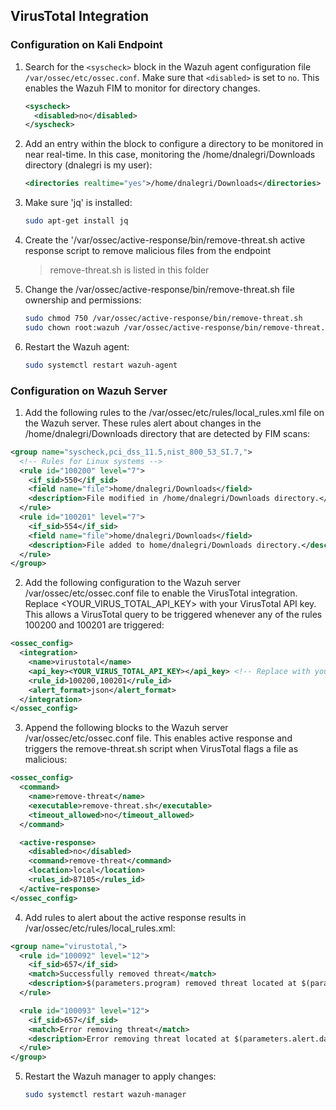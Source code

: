 ## VirusTotal Integration

### Configuration on Kali Endpoint
1. Search for the `<syscheck>` block in the Wazuh agent configuration file `/var/ossec/etc/ossec.conf`. Make sure that `<disabled>` is set to `no`. This enables the Wazuh FIM to monitor for directory changes.
   ```xml
   <syscheck>
     <disabled>no</disabled>
   </syscheck>

2. Add an entry within the <syscheck> block to configure a directory to be monitored in near real-time. In this case, monitoring the /home/dnalegri/Downloads directory (dnalegri is my user):
   ```xml
   <directories realtime="yes">/home/dnalegri/Downloads</directories>
3. Make sure 'jq' is installed:
   ```sh
   sudo apt-get install jq
4. Create the '/var/ossec/active-response/bin/remove-threat.sh active response script to remove malicious files from the endpoint
   > remove-threat.sh is listed in this folder
  
6. Change the /var/ossec/active-response/bin/remove-threat.sh file ownership and permissions:
   ```sh
   sudo chmod 750 /var/ossec/active-response/bin/remove-threat.sh
   sudo chown root:wazuh /var/ossec/active-response/bin/remove-threat.sh
7. Restart the Wazuh agent:
   ```sh
   sudo systemctl restart wazuh-agent

### Configuration on Wazuh Server
1. Add the following rules to the /var/ossec/etc/rules/local_rules.xml file on the Wazuh server. These rules alert about changes in the /home/dnalegri/Downloads directory that are detected by FIM scans:
```xml
<group name="syscheck,pci_dss_11.5,nist_800_53_SI.7,">
  <!-- Rules for Linux systems -->
  <rule id="100200" level="7">
    <if_sid>550</if_sid>
    <field name="file">home/dnalegri/Downloads</field>
    <description>File modified in /home/dnalegri/Downloads directory.</description>
  </rule>
  <rule id="100201" level="7">
    <if_sid>554</if_sid>
    <field name="file">home/dnalegri/Downloads</field>
    <description>File added to home/dnalegri/Downloads directory.</description>
  </rule>
</group>
```
2. Add the following configuration to the Wazuh server /var/ossec/etc/ossec.conf file to enable the VirusTotal integration. Replace <YOUR_VIRUS_TOTAL_API_KEY> with your VirusTotal API key. This allows a VirusTotal query to be triggered whenever any of the rules 100200 and 100201 are triggered:
```xml
<ossec_config>
  <integration>
    <name>virustotal</name>
    <api_key><YOUR_VIRUS_TOTAL_API_KEY></api_key> <!-- Replace with your VirusTotal API key -->
    <rule_id>100200,100201</rule_id>
    <alert_format>json</alert_format>
  </integration>
</ossec_config>
```
3. Append the following blocks to the Wazuh server /var/ossec/etc/ossec.conf file. This enables active response and triggers the remove-threat.sh script when VirusTotal flags a file as malicious:
```xml
<ossec_config>
  <command>
    <name>remove-threat</name>
    <executable>remove-threat.sh</executable>
    <timeout_allowed>no</timeout_allowed>
  </command>

  <active-response>
    <disabled>no</disabled>
    <command>remove-threat</command>
    <location>local</location>
    <rules_id>87105</rules_id>
  </active-response>
</ossec_config>
```
4. Add rules to alert about the active response results in /var/ossec/etc/rules/local_rules.xml:
```xml
<group name="virustotal,">
  <rule id="100092" level="12">
    <if_sid>657</if_sid>
    <match>Successfully removed threat</match>
    <description>$(parameters.program) removed threat located at $(parameters.alert.data.virustotal.source.file)</description>
  </rule>

  <rule id="100093" level="12">
    <if_sid>657</if_sid>
    <match>Error removing threat</match>
    <description>Error removing threat located at $(parameters.alert.data.virustotal.source.file)</description>
  </rule>
</group>
```
5. Restart the Wazuh manager to apply changes:
    ```sh
    sudo systemctl restart wazuh-manager
        
                
